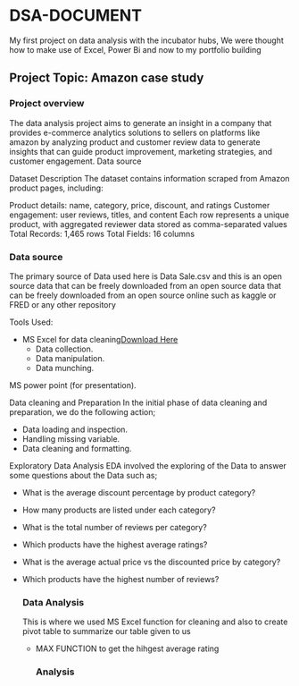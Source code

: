 # DSA-DOCUMENT
My first project on data analysis with the incubator hubs,
We were thought how to make use of Excel, Power Bi and now to my portfolio building

## Project Topic: Amazon case study

### Project overview
The data analysis project aims to generate an insight in a company that provides e-commerce analytics solutions to sellers on platforms like amazon by analyzing product and customer review data to generate insights that can guide product improvement, marketing strategies, and customer engagement.
Data source

Dataset Description
The dataset contains information scraped from Amazon product pages, including:

   Product details: name, category, price, discount, and ratings
   Customer engagement: user reviews, titles, and content
Each row represents a unique product, with aggregated reviewer data
stored as comma-separated values
Total Records: 1,465 rows
Total Fields: 16 columns

 ### Data source
 The primary source of Data used here is Data Sale.csv and this is an open source data that can be freely downloaded from an open source data that can be freely downloaded from an open source online such as kaggle or FRED or any other repository
 
Tools Used:

- MS Excel for data cleaning[Download Here]( https://www.microsoft.com/en-ng/)
   - Data collection.
   - Data manipulation.
   - Data munching.
     
MS power point (for presentation).

Data cleaning and Preparation 
In the initial phase of data cleaning and preparation, we do the following action;
 - Data loading and inspection.
 - Handling missing variable.
 -  Data cleaning and formatting.

Exploratory Data Analysis
EDA involved the exploring of the Data to answer some questions about the Data such as;

 - What is the average discount percentage by product category?
 - How many products are listed under each category?
 - What is the total number of reviews per category?
 - Which products have the highest average ratings?
 - What is the average actual price vs the discounted price by category?
 - Which products have the highest number of reviews?

   ### Data Analysis
   This is where we used MS Excel function for cleaning and also to create pivot table to summarize our table given to us
   - MAX FUNCTION to get the hihgest average rating

     ### Analysis

